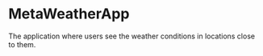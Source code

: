 # MetaWeatherApp
The application where users see the weather conditions in locations close to them.
